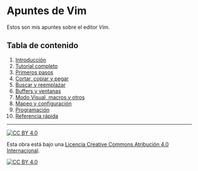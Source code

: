 # Apuntes de Vim

Estos son mis apuntes sobre el editor *Vim*.

## Tabla de contenido

1. [Introducción](capitulos/01-introduccion.md)
2. [Tutorial completo](capitulos/02-tutorial.md)
3. [Primeros pasos](capitulos/03-primeros-pasos.md)
4. [Cortar, copiar y pegar](capitulos/04-cortar-copiar-pegar.md)
5. [Buscar y reemplazar](capitulos/05-buscar-reemplazar.md)
6. [Buffers y ventanas](capitulos/06-buffers-ventanas.md)
7. [Modo Visual, macros y otros](capitulos/07-modo-visual-macros-etc.md)
8. [Mapeo y configuración](capitulos/08-mapeo-configuracion.md)
9. [Programación](capitulos/09-programacion.md)
10. [Referencia rápida](capitulos/10-referencia-rapida.md)

---

[![CC BY 4.0][cc-by-shield]][cc-by]

Esta obra está bajo una
[Licencia Creative Commons Atribución 4.0 Internacional][cc-by].

[![CC BY 4.0][cc-by-image]][cc-by]

[cc-by]: https://creativecommons.org/licenses/by/4.0/deed.es
[cc-by-image]: https://i.creativecommons.org/l/by/4.0/88x31.png
[cc-by-shield]: https://img.shields.io/badge/License-CC%20BY%204.0-lightgrey.svg
